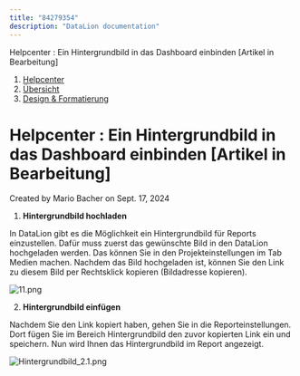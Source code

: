 ```yaml
---
title: "84279354"
description: "DataLion documentation"
---
```


Helpcenter : Ein Hintergrundbild in das Dashboard einbinden \[Artikel in Bearbeitung\]  

1.  [Helpcenter](index.html)
2.  [Übersicht](2982609.html)
3.  [Design & Formatierung](3407981.html)

# Helpcenter : Ein Hintergrundbild in das Dashboard einbinden \[Artikel in Bearbeitung\]

Created by Mario Bacher on Sept. 17, 2024

1.  **Hintergrundbild hochladen**
    

In DataLion gibt es die Möglichkeit ein Hintergrundbild für Reports einzustellen. Dafür muss zuerst das gewünschte Bild in den DataLion hochgeladen werden. Das können Sie in den Projekteinstellungen im Tab Medien machen. Nachdem das Bild hochgeladen ist, können Sie den Link zu diesem Bild per Rechtsklick kopieren (Bildadresse kopieren).

![11.png](/img/84148281.png?width=250)

2.  **Hintergrundbild einfügen**
    

Nachdem Sie den Link kopiert haben, gehen Sie in die Reporteinstellungen. Dort fügen Sie im Bereich Hintergrundbild den zuvor kopierten Link ein und speichern. Nun wird Ihnen das Hintergrundbild im Report angezeigt.

![Hintergrundbild_2.1.png](/img/84148288.png?width=760)